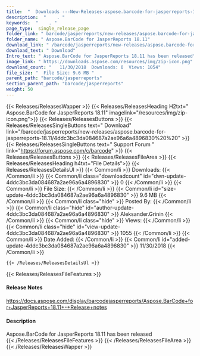 ```yaml
---
title:  "  Downloads ---New-Releases-aspose.barcode-for-jasperreports-18.11 . " 
description:  "    . " 
keywords:  "    . " 
page_type:  single_release_page
folder_link: " barcode/jasperreports/new-releases/aspose.barcode-for-jasperreports-18.11/"
folder_name: " Aspose.BarCode for JasperReports 18.11"
download_link: " /barcode/jasperreports/new-releases/aspose.barcode-for-jasperreports-18.11/4ddc3bc3da084687a2ae96a6a4896830"
download_text: " Download"
Intro_text: " Aspose.BarCode for JasperReports 18.11 has been released"
image_link: " https://downloads.aspose.com/resources/img/zip-icon.png"
download_count: "   11/30/2018  Downloads: 0  Views: 1054"
file_size: "  File Size: 9.6 MB "
parent_path: "barcode/jasperreports"
section_parent_path: "barcode/jasperreports"
weight: 50 
---
```


{{< Releases/ReleasesWapper >}}
  {{< Releases/ReleasesHeading H2txt=" Aspose.BarCode for JasperReports 18.11" imagelink="/resources/img/zip-icon.png">}}
  {{< Releases/ReleasesButtons >}}
    {{< Releases/ReleasesSingleButtons text=" Download" link="/barcode/jasperreports/new-releases/aspose.barcode-for-jasperreports-18.11/4ddc3bc3da084687a2ae96a6a4896830%20%20" >}}
    {{< Releases/ReleasesSingleButtons text=" Support Forum " link="https://forum.aspose.com/c/barcode" >}}
  {{< Releases/ReleasesButtons >}}
  {{< Releases/ReleasesFileArea >}}
    {{< Releases/ReleasesHeading h4txt="File Details">}}
    {{< Releases/ReleasesDetailsUl >}}
            {{< Common/li  >}} Downloads: {{< /Common/li >}} 
      {{< Common/li class="downloadcount" id="dwn-update-4ddc3bc3da084687a2ae96a6a4896830" >}} 0 {{< /Common/li >}} 
      {{< Common/li  >}} File Size: {{< /Common/li >}} 
      {{< Common/li id="size-update-4ddc3bc3da084687a2ae96a6a4896830" >}} 9.6 MB {{< /Common/li >}} 
      {{< Common/li  class="hide" >}} Posted By: {{< /Common/li >}} 
      {{< Common/li class="hide" id="author-update-4ddc3bc3da084687a2ae96a6a4896830" >}} Aleksander.Grinin {{< /Common/li >}} 
      {{< Common/li class="hide"  >}} Views: {{< /Common/li >}} 
      {{< Common/li class="hide" id="view-update-4ddc3bc3da084687a2ae96a6a4896830" >}} 1055 {{< /Common/li >}} 
      {{< Common/li  >}} Date Added: {{< /Common/li >}} 
      {{< Common/li id="added-update-4ddc3bc3da084687a2ae96a6a4896830" >}} 11/30/2018 {{< /Common/li >}} 

    {{< /Releases/ReleasesDetailsUl >}}

  {{< Releases/ReleasesFileFeatures >}}
      <h4>Release Notes</h4><div><a href="https://docs.aspose.com/display/barcodejasperreports/Aspose.BarCode+for+JasperReports+18.11+-+Release+notes">https://docs.aspose.com/display/barcodejasperreports/Aspose.BarCode+for+JasperReports+18.11+-+Release+notes</a></div><h4>Description</h4><div class="HTMLDescription">Aspose.BarCode for JasperReports 18.11 has been released</div>
  {{< /Releases/ReleasesFileFeatures >}}
 {{< /Releases/ReleasesFileArea >}}
{{< /Releases/ReleasesWapper >}}



